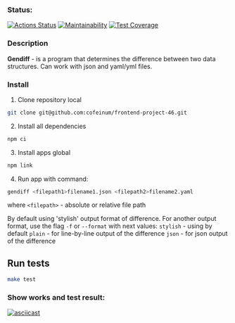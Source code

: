 ### Status:

[![Actions Status](https://github.com/cofeinum/frontend-project-46/workflows/hexlet-check/badge.svg)](https://github.com/cofeinum/frontend-project-46/actions)
[![Maintainability](https://api.codeclimate.com/v1/badges/23de5aa02bd1e81f63e7/maintainability)](https://codeclimate.com/github/cofeinum/frontend-project-46/maintainability)
[![Test Coverage](https://api.codeclimate.com/v1/badges/23de5aa02bd1e81f63e7/test_coverage)](https://codeclimate.com/github/cofeinum/frontend-project-46/test_coverage)

### Description

**Gendiff** - is a program that determines the difference between two data structures. Can work with json and yaml/yml files.

### Install

1. Clone repository local
```bash
git clone git@github.com:cofeinum/frontend-project-46.git
```
2. Install all dependencies 
```bash
npm ci
```
3. Install  apps global
```bash
npm link
```
4. Run app with command:
```bash
gendiff <filepath1>filename1.json <filepath2>filename2.yaml
```
where `<filepath>` - absolute or relative file path

By default using 'stylish' output format of difference. For another output format, use the flag `-f` or `--format` with next values:
`stylish` - using by default
`plain` - for line-by-line output of the difference
`json`  - for json output of the difference

## Run tests

```bash
make test
```

### Show works and test result:

[![asciicast](https://asciinema.org/a/605332.svg)](https://asciinema.org/a/605332)
